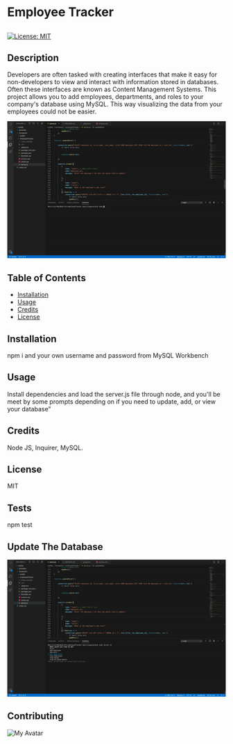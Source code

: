 # Employee Tracker

##    
[![License: MIT](https://img.shields.io/badge/License-MIT-yellow.svg)](https://opensource.org/licenses/MIT)

## Description 
    
Developers are often tasked with creating interfaces that make it easy for non-developers to view and interact with information stored in databases. Often these interfaces are known as Content Management Systems. This project allows you to add employees, departments, and roles to your company's database using MySQL. This way visualizing the data from your employees could not be easier. 

![Demo](./assets/demo1.gif)
    
## Table of Contents
    
    
* [Installation](#installation)
* [Usage](#usage)
* [Credits](#credits)
* [License](#license)
    
    
## Installation
    
npm i and your own username and password from MySQL Workbench
    
## Usage 
    
Install dependencies and load the server.js file through node, and you'll be meet by some prompts depending on if you need to update, add, or view your database"
    
## Credits
    
Node JS, Inquirer, MySQL.
    
## License
    
MIT

## Tests

npm test

## Update The Database

![Demo](./assets/demo2.gif)

## Contributing



![My Avatar](https://avatars2.githubusercontent.com/u/57790156?v=4)

